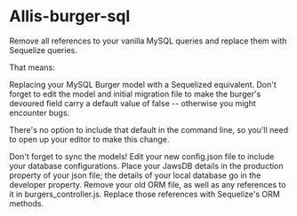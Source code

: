 # Allis-burger-sql

Remove all references to your vanilla MySQL queries and replace them with Sequelize queries.

That means:


Replacing your MySQL Burger model with a Sequelized equivalent.
Don't forget to edit the model and initial migration file to make the burger's devoured field carry a default value of false -- otherwise you might encounter bugs.


There's no option to include that default in the command line, so you'll need to open up your editor to make this change. 


Don't forget to sync the models!
Edit your new config.json file to include your database configurations. Place your JawsDB details in the production property of your json file; the details of your local database go in the developer property.
Remove your old ORM file, as well as any references to it in burgers_controller.js. Replace those references with Sequelize's ORM methods.